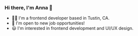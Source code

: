 ### Hi there, I'm Anna 👋

- 👩‍💻 I'm a frontend developer based in Tustin, CA.
- 🔭 I'm open to new job opportunities!
- 😃 I'm interested in frontend development and UI/UX design.

